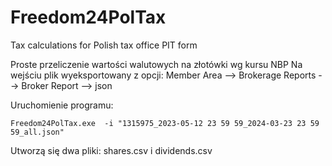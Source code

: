 # Freedom24PolTax
Tax calculations for Polish tax office PIT form

Proste przeliczenie wartości walutowych na złotówki wg kursu NBP
Na wejściu plik wyeksportowany z opcji: Member Area --> Brokerage Reports --> Broker Report --> json

Uruchomienie programu:
```
Freedom24PolTax.exe  -i "1315975_2023-05-12 23 59 59_2024-03-23 23 59 59_all.json"
```

Utworzą się dwa pliki: shares.csv i dividends.csv
